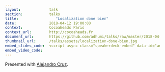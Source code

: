```yaml
---
layout:             talk
section:            talks
title:  	           "Localization done bien"
date:               2018-04-12 19:00:00
context:            Cocoaheads Paris
context_url:        http://cocoaheads.fr
document_url:       https://github.com/adhumi/talks/raw/master/2018-04-localization-done-bien/localization-done-bien.pdf
thumbnail_url:      /talks/assets/localization-done-bien.jpg
embed_slides_code:  <script async class="speakerdeck-embed" data-id="aec1f53ea7aa46a3b74e531ab26af2f7" data-ratio="1.77777777777778" src="//speakerdeck.com/assets/embed.js"></script>
embed_video_code:   
---
```


Presented with [Alejandro Cruz](https://twitter.com/vidriloco).
